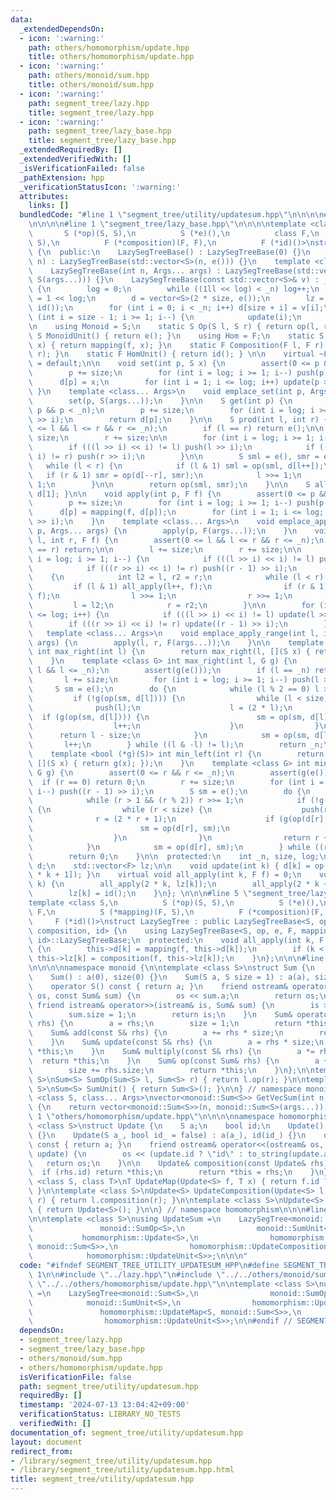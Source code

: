 ```yaml
---
data:
  _extendedDependsOn:
  - icon: ':warning:'
    path: others/homomorphism/update.hpp
    title: others/homomorphism/update.hpp
  - icon: ':warning:'
    path: others/monoid/sum.hpp
    title: others/monoid/sum.hpp
  - icon: ':warning:'
    path: segment_tree/lazy.hpp
    title: segment_tree/lazy.hpp
  - icon: ':warning:'
    path: segment_tree/lazy_base.hpp
    title: segment_tree/lazy_base.hpp
  _extendedRequiredBy: []
  _extendedVerifiedWith: []
  _isVerificationFailed: false
  _pathExtension: hpp
  _verificationStatusIcon: ':warning:'
  attributes:
    links: []
  bundledCode: "#line 1 \"segment_tree/utility/updatesum.hpp\"\n\n\n\n#line 1 \"segment_tree/lazy.hpp\"\
    \n\n\n\n#line 1 \"segment_tree/lazy_base.hpp\"\n\n\n\ntemplate <class S,\n   \
    \       S (*op)(S, S),\n          S (*e)(),\n          class F,\n          S (*mapping)(F,\
    \ S),\n          F (*composition)(F, F),\n          F (*id)()>\nstruct LazySegTreeBase\
    \ {\n  public:\n    LazySegTreeBase() : LazySegTreeBase(0) {}\n    LazySegTreeBase(int\
    \ n) : LazySegTreeBase(std::vector<S>(n, e())) {}\n    template <class... Args>\n\
    \    LazySegTreeBase(int n, Args... args) : LazySegTreeBase(std::vector<S>(n,\
    \ S(args...))) {}\n    LazySegTreeBase(const std::vector<S>& v) : _n(int(v.size()))\
    \ {\n        log = 0;\n        while ((1ll << log) < _n) log++;\n        size\
    \ = 1 << log;\n        d = vector<S>(2 * size, e());\n        lz = vector<F>(size,\
    \ id());\n        for (int i = 0; i < _n; i++) d[size + i] = v[i];\n        for\
    \ (int i = size - 1; i >= 1; i--) {\n            update(i);\n        }\n    }\n\
    \n    using Monoid = S;\n    static S Op(S l, S r) { return op(l, r); }\n    static\
    \ S MonoidUnit() { return e(); }\n    using Hom = F;\n    static S Map(F f, S\
    \ x) { return mapping(f, x); }\n    static F Composition(F l, F r) { return composition(l,\
    \ r); }\n    static F HomUnit() { return id(); } \n\n    virtual ~LazySegTreeBase()\
    \ = default;\n\n    void set(int p, S x) {\n        assert(0 <= p && p < _n);\n\
    \        p += size;\n        for (int i = log; i >= 1; i--) push(p >> i);\n  \
    \      d[p] = x;\n        for (int i = 1; i <= log; i++) update(p >> i);\n   \
    \ }\n    template <class... Args>\n    void emplace_set(int p, Args... args) {\n\
    \        set(p, S(args...));\n    }\n\n    S get(int p) {\n        assert(0 <=\
    \ p && p < _n);\n        p += size;\n        for (int i = log; i >= 1; i--) push(p\
    \ >> i);\n        return d[p];\n    }\n\n    S prod(int l, int r) {\n        assert(0\
    \ <= l && l <= r && r <= _n);\n        if (l == r) return e();\n\n        l +=\
    \ size;\n        r += size;\n\n        for (int i = log; i >= 1; i--) {\n    \
    \        if (((l >> i) << i) != l) push(l >> i);\n            if (((r >> i) <<\
    \ i) != r) push(r >> i);\n        }\n\n        S sml = e(), smr = e();\n     \
    \   while (l < r) {\n            if (l & 1) sml = op(sml, d[l++]);\n         \
    \   if (r & 1) smr = op(d[--r], smr);\n            l >>= 1;\n            r >>=\
    \ 1;\n        }\n\n        return op(sml, smr);\n    }\n\n    S all_prod() { return\
    \ d[1]; }\n\n    void apply(int p, F f) {\n        assert(0 <= p && p < _n);\n\
    \        p += size;\n        for (int i = log; i >= 1; i--) push(p >> i);\n  \
    \      d[p] = mapping(f, d[p]);\n        for (int i = 1; i <= log; i++) update(p\
    \ >> i);\n    }\n    template <class... Args>\n    void emplace_apply_point(int\
    \ p, Args... args) {\n        apply(p, F(args...));\n    }\n    void apply(int\
    \ l, int r, F f) {\n        assert(0 <= l && l <= r && r <= _n);\n        if (l\
    \ == r) return;\n\n        l += size;\n        r += size;\n\n        for (int\
    \ i = log; i >= 1; i--) {\n            if (((l >> i) << i) != l) push(l >> i);\n\
    \            if (((r >> i) << i) != r) push((r - 1) >> i);\n        }\n\n    \
    \    {\n            int l2 = l, r2 = r;\n            while (l < r) {\n       \
    \         if (l & 1) all_apply(l++, f);\n                if (r & 1) all_apply(--r,\
    \ f);\n                l >>= 1;\n                r >>= 1;\n            }\n   \
    \         l = l2;\n            r = r2;\n        }\n\n        for (int i = 1; i\
    \ <= log; i++) {\n            if (((l >> i) << i) != l) update(l >> i);\n    \
    \        if (((r >> i) << i) != r) update((r - 1) >> i);\n        }\n    }\n \
    \   template <class... Args>\n    void emplace_apply_range(int l, int r, Args...\
    \ args) {\n        apply(l, r, F(args...));\n    }\n\n    template <bool (*g)(S)>\
    \ int max_right(int l) {\n        return max_right(l, [](S x) { return g(x); });\n\
    \    }\n    template <class G> int max_right(int l, G g) {\n        assert(0 <=\
    \ l && l <= _n);\n        assert(g(e()));\n        if (l == _n) return _n;\n \
    \       l += size;\n        for (int i = log; i >= 1; i--) push(l >> i);\n   \
    \     S sm = e();\n        do {\n            while (l % 2 == 0) l >>= 1;\n   \
    \         if (!g(op(sm, d[l]))) {\n                while (l < size) {\n      \
    \              push(l);\n                    l = (2 * l);\n                  \
    \  if (g(op(sm, d[l]))) {\n                        sm = op(sm, d[l]);\n      \
    \                  l++;\n                    }\n                }\n          \
    \      return l - size;\n            }\n            sm = op(sm, d[l]);\n     \
    \       l++;\n        } while ((l & -l) != l);\n        return _n;\n    }\n\n\
    \    template <bool (*g)(S)> int min_left(int r) {\n        return min_left(r,\
    \ [](S x) { return g(x); });\n    }\n    template <class G> int min_left(int r,\
    \ G g) {\n        assert(0 <= r && r <= _n);\n        assert(g(e()));\n      \
    \  if (r == 0) return 0;\n        r += size;\n        for (int i = log; i >= 1;\
    \ i--) push((r - 1) >> i);\n        S sm = e();\n        do {\n            r--;\n\
    \            while (r > 1 && (r % 2)) r >>= 1;\n            if (!g(op(d[r], sm)))\
    \ {\n                while (r < size) {\n                    push(r);\n      \
    \              r = (2 * r + 1);\n                    if (g(op(d[r], sm))) {\n\
    \                        sm = op(d[r], sm);\n                        r--;\n  \
    \                  }\n                }\n                return r + 1 - size;\n\
    \            }\n            sm = op(d[r], sm);\n        } while ((r & -r) != r);\n\
    \        return 0;\n    }\n\n  protected:\n    int _n, size, log;\n    std::vector<S>\
    \ d;\n    std::vector<F> lz;\n\n    void update(int k) { d[k] = op(d[2 * k], d[2\
    \ * k + 1]); }\n    virtual void all_apply(int k, F f) = 0;\n    void push(int\
    \ k) {\n        all_apply(2 * k, lz[k]);\n        all_apply(2 * k + 1, lz[k]);\n\
    \        lz[k] = id();\n    }\n}; \n\n\n#line 5 \"segment_tree/lazy.hpp\"\n\n\
    template <class S,\n          S (*op)(S, S),\n          S (*e)(),\n          class\
    \ F,\n          S (*mapping)(F, S),\n          F (*composition)(F, F),\n     \
    \     F (*id)()>\nstruct LazySegTree : public LazySegTreeBase<S, op, e, F, mapping,\
    \ composition, id> {\n    using LazySegTreeBase<S, op, e, F, mapping, composition,\
    \ id>::LazySegTreeBase;\n  protected:\n    void all_apply(int k, F f) override\
    \ {\n        this->d[k] = mapping(f, this->d[k]);\n        if (k < this->size)\
    \ this->lz[k] = composition(f, this->lz[k]);\n    }\n};\n\n\n#line 1 \"others/monoid/sum.hpp\"\
    \n\n\n\nnamespace monoid {\n\ntemplate <class S>\nstruct Sum {\n    S a, size;\n\
    \    Sum() : a(0), size(0) {}\n    Sum(S a, S size = 1) : a(a), size(size) {}\n\
    \    operator S() const { return a; }\n    friend ostream& operator<<(ostream&\
    \ os, const Sum& sum) {\n        os << sum.a;\n        return os;\n    }\n   \
    \ friend istream& operator>>(istream& is, Sum& sum) {\n        is >> sum.a;\n\
    \        sum.size = 1;\n        return is;\n    }\n    Sum& operator=(const S&\
    \ rhs) {\n        a = rhs;\n        size = 1;\n        return *this;\n    }\n\n\
    \    Sum& add(const S& rhs) {\n        a += rhs * size;\n        return *this;\n\
    \    }\n    Sum& update(const S& rhs) {\n        a = rhs * size;\n        return\
    \ *this;\n    }\n    Sum& multiply(const S& rhs) {\n        a *= rhs;\n      \
    \  return *this;\n    }\n    Sum& op(const Sum& rhs) {\n        a += rhs.a;\n\
    \        size += rhs.size;\n        return *this;\n    }\n};\n\ntemplate <class\
    \ S>\nSum<S> SumOp(Sum<S> l, Sum<S> r) { return l.op(r); }\n\ntemplate <class\
    \ S>\nSum<S> SumUnit() { return Sum<S>(); }\n\n} // namespace monoid\n\ntemplate\
    \ <class S, class... Args>\nvector<monoid::Sum<S>> GetVecSum(int n, Args... args)\
    \ {\n    return vector<monoid::Sum<S>>(n, monoid::Sum<S>(args...));\n}\n\n\n#line\
    \ 1 \"others/homomorphism/update.hpp\"\n\n\n\nnamespace homomorphism {\n\ntemplate\
    \ <class S>\nstruct Update {\n    S a;\n    bool id;\n    Update() : a(0), id(true)\
    \ {}\n    Update(S a_, bool id_ = false) : a(a_), id(id_) {}\n    operator S()\
    \ const { return a; }\n    friend ostream& operator<<(ostream& os, const Update&\
    \ update) {\n        os << (update.id ? \"id\" : to_string(update.a));\n     \
    \   return os;\n    }\n\n    Update& composition(const Update& rhs) {\n      \
    \  if (rhs.id) return *this;\n        return *this = rhs;\n    }\n};\n\ntemplate\
    \ <class S, class T>\nT UpdateMap(Update<S> f, T x) { return f.id ? x : x.update(f.a);\
    \ }\n\ntemplate <class S>\nUpdate<S> UpdateComposition(Update<S> l, Update<S>\
    \ r) { return l.composition(r); }\n\ntemplate <class S>\nUpdate<S> UpdateUnit()\
    \ { return Update<S>(); }\n\n} // namespace homomorphism\n\n\n#line 7 \"segment_tree/utility/updatesum.hpp\"\
    \n\ntemplate <class S>\nusing UpdateSum =\n    LazySegTree<monoid::Sum<S>,\n \
    \               monoid::SumOp<S>,\n                monoid::SumUnit<S>,\n     \
    \           homomorphism::Update<S>,\n                homomorphism::UpdateMap<S,\
    \ monoid::Sum<S>>,\n                homomorphism::UpdateComposition<S>,\n    \
    \            homomorphism::UpdateUnit<S>>;\n\n\n"
  code: "#ifndef SEGMENT_TREE_UTILITY_UPDATESUM_HPP\n#define SEGMENT_TREE_UTILITY_UPDATESUM_HPP\
    \ 1\n\n#include \"../lazy.hpp\"\n#include \"../../others/monoid/sum.hpp\"\n#include\
    \ \"../../others/homomorphism/update.hpp\"\n\ntemplate <class S>\nusing UpdateSum\
    \ =\n    LazySegTree<monoid::Sum<S>,\n                monoid::SumOp<S>,\n    \
    \            monoid::SumUnit<S>,\n                homomorphism::Update<S>,\n \
    \               homomorphism::UpdateMap<S, monoid::Sum<S>>,\n                homomorphism::UpdateComposition<S>,\n\
    \                homomorphism::UpdateUnit<S>>;\n\n#endif // SEGMENT_TREE_UTILITY_UPDATESUM_HPP\n"
  dependsOn:
  - segment_tree/lazy.hpp
  - segment_tree/lazy_base.hpp
  - others/monoid/sum.hpp
  - others/homomorphism/update.hpp
  isVerificationFile: false
  path: segment_tree/utility/updatesum.hpp
  requiredBy: []
  timestamp: '2024-07-13 13:04:42+09:00'
  verificationStatus: LIBRARY_NO_TESTS
  verifiedWith: []
documentation_of: segment_tree/utility/updatesum.hpp
layout: document
redirect_from:
- /library/segment_tree/utility/updatesum.hpp
- /library/segment_tree/utility/updatesum.hpp.html
title: segment_tree/utility/updatesum.hpp
---
```

